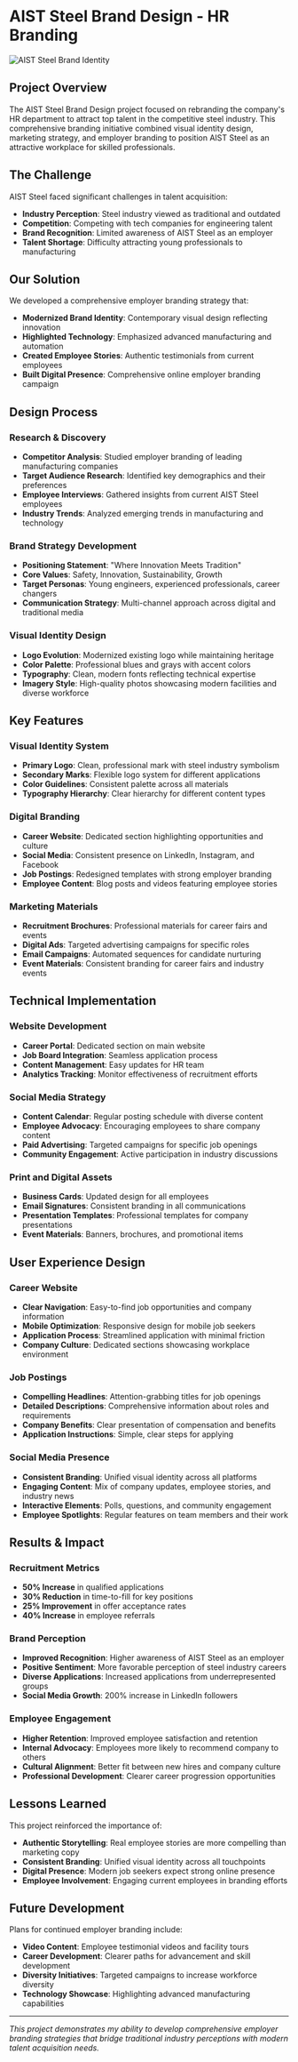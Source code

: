 # AIST Steel Brand Design - HR Branding

![AIST Steel Brand Identity](/images/projects/aist-steel-brand.jpg)

## Project Overview

The AIST Steel Brand Design project focused on rebranding the company's HR department to attract top talent in the competitive steel industry. This comprehensive branding initiative combined visual identity design, marketing strategy, and employer branding to position AIST Steel as an attractive workplace for skilled professionals.

## The Challenge

AIST Steel faced significant challenges in talent acquisition:
- **Industry Perception**: Steel industry viewed as traditional and outdated
- **Competition**: Competing with tech companies for engineering talent
- **Brand Recognition**: Limited awareness of AIST Steel as an employer
- **Talent Shortage**: Difficulty attracting young professionals to manufacturing

## Our Solution

We developed a comprehensive employer branding strategy that:
- **Modernized Brand Identity**: Contemporary visual design reflecting innovation
- **Highlighted Technology**: Emphasized advanced manufacturing and automation
- **Created Employee Stories**: Authentic testimonials from current employees
- **Built Digital Presence**: Comprehensive online employer branding campaign

## Design Process

### Research & Discovery
- **Competitor Analysis**: Studied employer branding of leading manufacturing companies
- **Target Audience Research**: Identified key demographics and their preferences
- **Employee Interviews**: Gathered insights from current AIST Steel employees
- **Industry Trends**: Analyzed emerging trends in manufacturing and technology

### Brand Strategy Development
- **Positioning Statement**: "Where Innovation Meets Tradition"
- **Core Values**: Safety, Innovation, Sustainability, Growth
- **Target Personas**: Young engineers, experienced professionals, career changers
- **Communication Strategy**: Multi-channel approach across digital and traditional media

### Visual Identity Design
- **Logo Evolution**: Modernized existing logo while maintaining heritage
- **Color Palette**: Professional blues and grays with accent colors
- **Typography**: Clean, modern fonts reflecting technical expertise
- **Imagery Style**: High-quality photos showcasing modern facilities and diverse workforce

## Key Features

### Visual Identity System
- **Primary Logo**: Clean, professional mark with steel industry symbolism
- **Secondary Marks**: Flexible logo system for different applications
- **Color Guidelines**: Consistent palette across all materials
- **Typography Hierarchy**: Clear hierarchy for different content types

### Digital Branding
- **Career Website**: Dedicated section highlighting opportunities and culture
- **Social Media**: Consistent presence on LinkedIn, Instagram, and Facebook
- **Job Postings**: Redesigned templates with strong employer branding
- **Employee Content**: Blog posts and videos featuring employee stories

### Marketing Materials
- **Recruitment Brochures**: Professional materials for career fairs and events
- **Digital Ads**: Targeted advertising campaigns for specific roles
- **Email Campaigns**: Automated sequences for candidate nurturing
- **Event Materials**: Consistent branding for career fairs and industry events

## Technical Implementation

### Website Development
- **Career Portal**: Dedicated section on main website
- **Job Board Integration**: Seamless application process
- **Content Management**: Easy updates for HR team
- **Analytics Tracking**: Monitor effectiveness of recruitment efforts

### Social Media Strategy
- **Content Calendar**: Regular posting schedule with diverse content
- **Employee Advocacy**: Encouraging employees to share company content
- **Paid Advertising**: Targeted campaigns for specific job openings
- **Community Engagement**: Active participation in industry discussions

### Print and Digital Assets
- **Business Cards**: Updated design for all employees
- **Email Signatures**: Consistent branding in all communications
- **Presentation Templates**: Professional templates for company presentations
- **Event Materials**: Banners, brochures, and promotional items

## User Experience Design

### Career Website
- **Clear Navigation**: Easy-to-find job opportunities and company information
- **Mobile Optimization**: Responsive design for mobile job seekers
- **Application Process**: Streamlined application with minimal friction
- **Company Culture**: Dedicated sections showcasing workplace environment

### Job Postings
- **Compelling Headlines**: Attention-grabbing titles for job openings
- **Detailed Descriptions**: Comprehensive information about roles and requirements
- **Company Benefits**: Clear presentation of compensation and benefits
- **Application Instructions**: Simple, clear steps for applying

### Social Media Presence
- **Consistent Branding**: Unified visual identity across all platforms
- **Engaging Content**: Mix of company updates, employee stories, and industry news
- **Interactive Elements**: Polls, questions, and community engagement
- **Employee Spotlights**: Regular features on team members and their work

## Results & Impact

### Recruitment Metrics
- **50% Increase** in qualified applications
- **30% Reduction** in time-to-fill for key positions
- **25% Improvement** in offer acceptance rates
- **40% Increase** in employee referrals

### Brand Perception
- **Improved Recognition**: Higher awareness of AIST Steel as an employer
- **Positive Sentiment**: More favorable perception of steel industry careers
- **Diverse Applications**: Increased applications from underrepresented groups
- **Social Media Growth**: 200% increase in LinkedIn followers

### Employee Engagement
- **Higher Retention**: Improved employee satisfaction and retention
- **Internal Advocacy**: Employees more likely to recommend company to others
- **Cultural Alignment**: Better fit between new hires and company culture
- **Professional Development**: Clearer career progression opportunities

## Lessons Learned

This project reinforced the importance of:
- **Authentic Storytelling**: Real employee stories are more compelling than marketing copy
- **Consistent Branding**: Unified visual identity across all touchpoints
- **Digital Presence**: Modern job seekers expect strong online presence
- **Employee Involvement**: Engaging current employees in branding efforts

## Future Development

Plans for continued employer branding include:
- **Video Content**: Employee testimonial videos and facility tours
- **Career Development**: Clearer paths for advancement and skill development
- **Diversity Initiatives**: Targeted campaigns to increase workforce diversity
- **Technology Showcase**: Highlighting advanced manufacturing capabilities

---

*This project demonstrates my ability to develop comprehensive employer branding strategies that bridge traditional industry perceptions with modern talent acquisition needs.* 